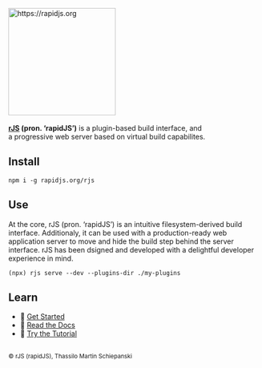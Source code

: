 <p align="left">
  <a href="https://rapidjs.org" target="_blank">
    <img src="#" alt="https://rapidjs.org" height="214px">
  </a>
  <br>
  <br>
  <strong><a href="https://rapidjs.org" target="_blank">rJS</a> (pron. ‘rapidJS’)</strong> is a plugin-based build interface, and
  <br>
  a progressive web server based on virtual build capabilites.
</p>

## Install

``` console
npm i -g rapidjs.org/rjs
```

## Use

At the core, rJS (pron. ‘rapidJS’) is an intuitive filesystem-derived build interface. Additionaly, it can be used with a production-ready web application server to move and hide the build step behind the server interface. rJS has been dsigned and developed with a delightful developer experience in mind.

``` console
(npx) rjs serve --dev --plugins-dir ./my-plugins
```

## Learn

- 🚀 [Get Started](https://rapidjs.org/#)
- 📕 [Read the Docs](https://rapidjs.org/#)
- 📓 [Try the Tutorial](https://rapidjs.org/#)

##

<sub>&copy; rJS (rapidJS), Thassilo Martin Schiepanski</sub>
